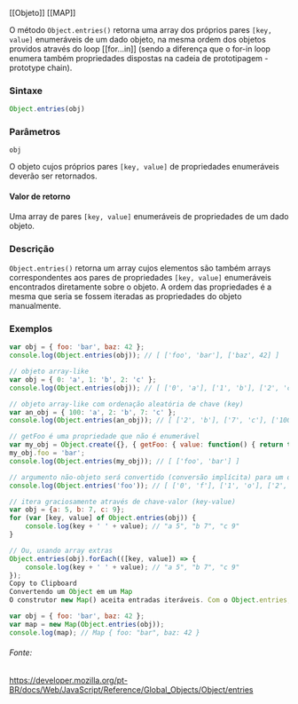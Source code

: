 [[Objeto]]
[[MAP]]

O método `Object.entries()` retorna uma array dos próprios pares `[key, value]` enumeráveis de um dado objeto, na mesma ordem dos objetos providos através do loop [[for...in]] (sendo a diferença que o for-in loop enumera também propriedades dispostas na cadeia de prototipagem - prototype chain).

### Sintaxe
```Javascript
Object.entries(obj)
```
### Parâmetros

`obj`

O objeto cujos próprios pares `[key, value]` de propriedades enumeráveis deverão ser retornados.

#### Valor de retorno

Uma array de pares `[key, value]` enumeráveis de propriedades de um dado objeto.

### Descrição

`Object.entries()` retorna um array cujos elementos são também arrays correspondentes aos pares de propriedades `[key, value]` enumeráveis encontrados diretamente sobre o objeto. A ordem das propriedades é a mesma que seria se fossem iteradas as propriedades do objeto manualmente.

### Exemplos
```Javascript
var obj = { foo: 'bar', baz: 42 };
console.log(Object.entries(obj)); // [ ['foo', 'bar'], ['baz', 42] ]

// objeto array-like
var obj = { 0: 'a', 1: 'b', 2: 'c' };
console.log(Object.entries(obj)); // [ ['0', 'a'], ['1', 'b'], ['2', 'c'] ]

// objeto array-like com ordenação aleatória de chave (key)
var an_obj = { 100: 'a', 2: 'b', 7: 'c' };
console.log(Object.entries(an_obj)); // [ ['2', 'b'], ['7', 'c'], ['100', 'a'] ]

// getFoo é uma propriedade que não é enumerável
var my_obj = Object.create({}, { getFoo: { value: function() { return this.foo; } } });
my_obj.foo = 'bar';
console.log(Object.entries(my_obj)); // [ ['foo', 'bar'] ]

// argumento não-objeto será convertido (conversão implícita) para um objeto
console.log(Object.entries('foo')); // [ ['0', 'f'], ['1', 'o'], ['2', 'o'] ]

// itera graciosamente através de chave-valor (key-value)
var obj = {a: 5, b: 7, c: 9};
for (var [key, value] of Object.entries(obj)) {
    console.log(key + ' ' + value); // "a 5", "b 7", "c 9"
}

// Ou, usando array extras
Object.entries(obj).forEach(([key, value]) => {
    console.log(key + ' ' + value); // "a 5", "b 7", "c 9"
});
Copy to Clipboard
Convertendo um Object em um Map
O construtor new Map() aceita entradas iteráveis. Com o Object.entries, você pode facilmente converter de Object para Map:

var obj = { foo: 'bar', baz: 42 };
var map = new Map(Object.entries(obj));
console.log(map); // Map { foo: "bar", baz: 42 }
```

###### Fonte:
https://developer.mozilla.org/pt-BR/docs/Web/JavaScript/Reference/Global_Objects/Object/entries